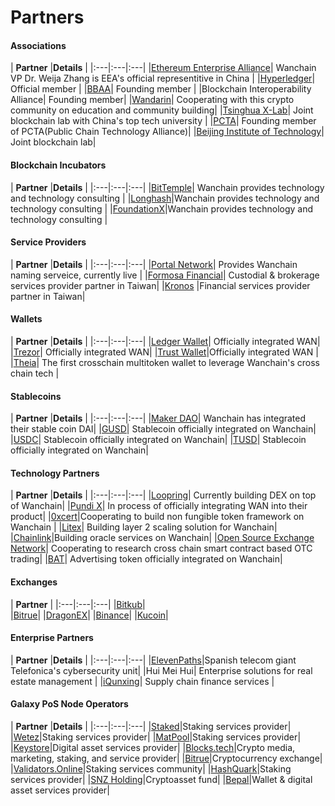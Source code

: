 # Partners

#### Associations
| **Partner**  |**Details**   |
|:---|:---|:---|
|[Ethereum Enterprise Alliance](https://entethalliance.org/)| Wanchain VP Dr. Weija Zhang is EEA's official representitive in China |
|[Hyperledger](https://hyperledger.org)| Official member |
|[BBAA](http://www.bbaachina.org.cn/en/)| Founding member |
|Blockchain Interoperability Alliance| Founding member|
|[Wandarin](http://wandarin.org/?lang=en)| Cooperating with this crypto community on education and community building|
|[Tsinghua X-Lab](http://www.x-lab.tsinghua.edu.cn/en/)| Joint blockchain lab with China's top tech university |
|[PCTA](https://bitsclubvp.io/pcta.html)| Founding member of PCTA(Public Chain Technology Alliance)|
|[Beijing Institute of Technology](http://english.bit.edu.cn/)| Joint blockchain lab|


#### Blockchain Incubators
| **Partner**  |**Details**   |
|:---|:---|:---|
|[BitTemple](https://bittemple.io/)| Wanchain provides technology and technology consulting |
|[Longhash](https://www.longhash.com/)|Wanchain provides technology and technology consulting |
|[FoundationX](https://www.foundationx.io/)|Wanchain provides technology and technology consulting |

#### Service Providers
| **Partner**  |**Details**   |
|:---|:---|:---|
|[Portal Network](https://www.portal.network/)| Provides Wanchain naming serveice, currently live |
|[Formosa Financial](https://www.formosa.financial/)| Custodial & brokerage services provider partner in Taiwan|
|[Kronos](https://kronostoken.com/) |Financial services provider partner in Taiwan|


#### Wallets
| **Partner**  |**Details**   |
|:---|:---|:---|
|[Ledger Wallet](https://www.ledger.com/)| Officially integrated WAN|
|[Trezor](https://trezor.io/)| Officially integrated WAN|
|[Trust Wallet](https://trustwallet.com/)|Officially integrated WAN |
|[Theia](http://www.thachain.org/)| The first crosschain multitoken wallet to leverage Wanchain's cross chain tech |

#### Stablecoins
| **Partner**  |**Details**   |
|:---|:---|:---|
|[Maker DAO](https://makerdao.com/en/)| Wanchain has integrated their stable coin DAI|
|[GUSD](https://gemini.com/dollar/)| Stablecoin officially integrated on Wanchain|
|[USDC](https://www.circle.com/en/usdc)| Stablecoin officially integrated on Wanchain|
|[TUSD](https://www.trusttoken.com/trueusd/)| Stablecoin officially integrated on Wanchain|

#### Technology Partners
| **Partner**  |**Details**   |
|:---|:---|:---|
|[Loopring](https://loopring.org/)| Currently building DEX on top of Wanchain|
|[Pundi X](https://pundix.com/)| In process of officially integrating WAN into their product|
|[0xcert](https://0xcert.org/)|Cooperating to build non fungible token framework on Wanchain |
|[Litex](http://litex.io/)| Building layer 2 scaling solution for Wanchain|
|[Chainlink](https://chain.link)|Building oracle services on Wanchain|
|[Open Source Exchange Network](https://www.osen.io/)| Cooperating to research cross chain smart contract based OTC trading|
|[BAT](https://basicattentiontoken.org/)| Advertising token officially integrated on Wanchain|

#### Exchanges 
| **Partner**  |
|:---|:---|:---|
|[Bitkub](https://www.bitkub.com/)|  
|[Bitrue](https://www.bitrue.com/)| 
|[DragonEX](https://dragonex.io/en-us/)| 
|[Binance](https://www.binance.com/en)| 
|[Kucoin](https://www.kucoin.com/#/)| 

#### Enterprise Partners
| **Partner**  |**Details**   |
|:---|:---|:---|
|[ElevenPaths](https://www.elevenpaths.com/index.html)|Spanish telecom giant Telefonica's cybersecurity unit|
|Hui Mei Hui| Enterprise solutions for real estate management |
|[iQunxing](https://www.iqunxing.com/)| Supply chain finance services |

#### Galaxy PoS Node Operators
| **Partner**  |**Details**   |
|:---|:---|:---|
|[Staked](https://staked.us/)|Staking services provider|
|[Wetez](https://www.wetez.io/)|Staking services provider|
|[MatPool](https://matpool.io/)|Staking services provider|
|[Keystore](https://www.keystore.com/#/)|Digital asset services provider|
|[Blocks.tech](https://blocks.tech/)|Crypto media, marketing, staking, and service provider|
|[Bitrue](https://www.bitrue.com/)|Cryptocurrency exchange|
|[Validators.Online](https://validators.online/)|Staking services community|
|[HashQuark](https://www.hashquark.io/#/supernode)|Staking services provider|
|[SNZ Holding](https://snzholding.com/)|Cryptoasset fund|
|[Bepal](https://www.bepal.pro/)|Wallet & digital asset services provider|


